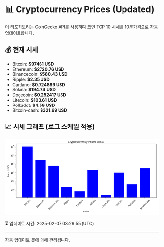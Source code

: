 
# 📊 Cryptocurrency Prices (Updated)

이 리포지토리는 CoinGecko API를 사용하여 코인 TOP 10 시세를 10분가격으로 자동 업데이트합니다.

## 💰 현재 시세
- Bitcoin: **$97461 USD**
- Ethereum: **$2720.76 USD**
- Binancecoin: **$580.43 USD**
- Ripple: **$2.35 USD**
- Cardano: **$0.724889 USD**
- Solana: **$194.24 USD**
- Dogecoin: **$0.252417 USD**
- Litecoin: **$103.61 USD**
- Polkadot: **$4.59 USD**
- Bitcoin-cash: **$321.69 USD**

## 📈 시세 그래프 (로그 스케일 적용)
![Crypto Prices](crypto_prices.png)

⏳ 업데이트 시간: 2025-02-07 03:29:55 (UTC)

---
자동 업데이트 봇에 의해 관리됩니다.
